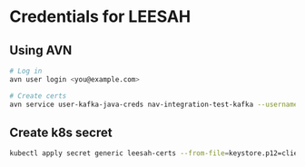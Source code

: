 # Credentials for LEESAH

## Using AVN

```bash
# Log in
avn user login <you@example.com>

# Create certs
avn service user-kafka-java-creds nav-integration-test-kafka --username leesah-quiz-master -d .
```

## Create k8s secret

```bash
kubectl apply secret generic leesah-certs --from-file=keystore.p12=client.keystore.p12 --from-file=truststore.jks=client.truststore.jks
```
